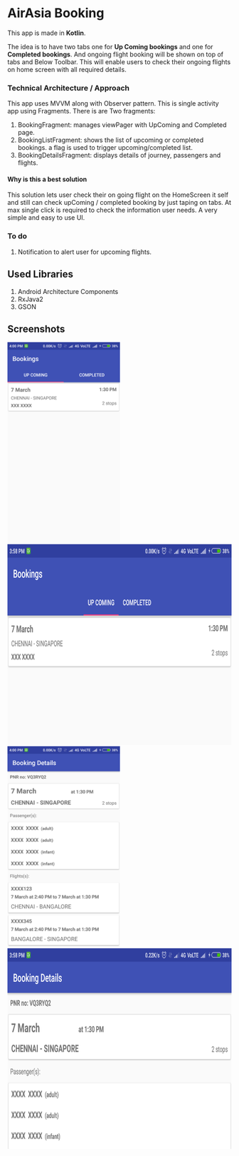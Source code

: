 # AirAsia Booking

This app is made in **Kotlin**.

The idea is to have two tabs one for **Up Coming bookings** and one for **Completed bookings**. 
And ongoing flight booking will be shown on top of tabs and Below Toolbar. 
This will enable users to check their ongoing flights on home screen with all required details.


### Technical Architecture / Approach

This app uses MVVM along with Observer pattern. 
This is single activity app using Fragments.
There is are Two fragments:
1. BookingFragment: manages viewPager with UpComing and Completed page.
1. BookingListFragment: shows the list of upcoming or completed bookings.
 a flag is used to trigger upcoming/completed list.
1. BookingDetailsFragment: displays details of journey, passengers and flights.

#### Why is this a best solution

This solution lets user check their on going flight on the HomeScreen it self and still can check upComing / completed booking by just taping on tabs.
At max single click is required to check the information user needs.
A very simple and easy to use UI.



### To do
1. Notification to alert user for upcoming flights.

## Used Libraries
1. Android Architecture Components
1. RxJava2
1. GSON

## Screenshots

<img height="450px" src="screenshots/screen1.png" />


<img height="450px" src="screenshots/screen1_land.png" />


<img height="450px" src="screenshots/screen2.png" />


<img height="450px" src="screenshots/screen2_land.png" />